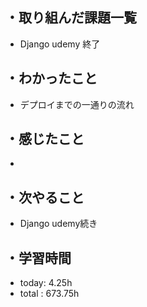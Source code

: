 ## ・取り組んだ課題一覧
- Django udemy 終了


## ・わかったこと
- デプロイまでの一通りの流れ

## ・感じたこと
- 

## ・次やること
- Django udemy続き


## ・学習時間
- today:  4.25h
- total  : 673.75h